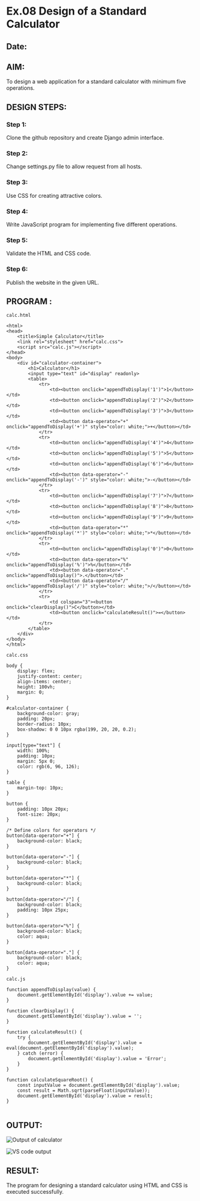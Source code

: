 # Ex.08 Design of a Standard Calculator
## Date:

## AIM:
To design a web application for a standard calculator with minimum five operations.

## DESIGN STEPS:

### Step 1:
Clone the github repository and create Django admin interface.

### Step 2:
Change settings.py file to allow request from all hosts.

### Step 3:
Use CSS for creating attractive colors.

### Step 4:
Write JavaScript program for implementing five different operations.

### Step 5:
Validate the HTML and CSS code.

### Step 6:
Publish the website in the given URL.

## PROGRAM :
```
calc.html

<html>
<head>
    <title>Simple Calculator</title>
    <link rel="stylesheet" href="calc.css">
    <script src="calc.js"></script>
</head>
<body>
    <div id="calculator-container">
        <h1>Calculator</h1>
        <input type="text" id="display" readonly>
        <table>
            <tr>
                <td><button onclick="appendToDisplay('1')">1</button></td>
                <td><button onclick="appendToDisplay('2')">2</button></td>
                <td><button onclick="appendToDisplay('3')">3</button></td>
                <td><button data-operator="+" onclick="appendToDisplay('+')" style="color: white;">+</button></td>
            </tr>
            <tr>
                <td><button onclick="appendToDisplay('4')">4</button></td>
                <td><button onclick="appendToDisplay('5')">5</button></td>
                <td><button onclick="appendToDisplay('6')">6</button></td>
                <td><button data-operator="-" onclick="appendToDisplay('-')" style="color: white;">-</button></td>
            </tr>
            <tr>
                <td><button onclick="appendToDisplay('7')">7</button></td>
                <td><button onclick="appendToDisplay('8')">8</button></td>
                <td><button onclick="appendToDisplay('9')">9</button></td>
                <td><button data-operator="*" onclick="appendToDisplay('*')" style="color: white;">*</button></td>
            </tr>
            <tr>
                <td><button onclick="appendToDisplay('0')">0</button></td>
                <td><button data-operator="%" onclick="appendToDisplay('%')">%</button></td>
                <td><button data-operator="." onclick="appendToDisplay()">.</button></td>
                <td><button data-operator="/" onclick="appendToDisplay('/')" style="color: white;">/</button></td>
            </tr>
            <tr>
                <td colspan="3"><button onclick="clearDisplay()">C</button></td>
                <td><button onclick="calculateResult()">=</button></td>
            </tr>
        </table>
    </div>
</body>
</html>

calc.css

body {
    display: flex;
    justify-content: center;
    align-items: center;
    height: 100vh;
    margin: 0;
}

#calculator-container {
    background-color: gray;
    padding: 20px;
    border-radius: 10px;
    box-shadow: 0 0 10px rgba(199, 20, 20, 0.2);
}

input[type="text"] {
    width: 100%;
    padding: 10px;
    margin: 5px 0;
    color: rgb(6, 96, 126); 
}

table {
    margin-top: 10px;
}

button {
    padding: 10px 20px;
    font-size: 20px;
}

/* Define colors for operators */
button[data-operator="+"] {
    background-color: black;
}

button[data-operator="-"] {
    background-color: black;
}

button[data-operator="*"] {
    background-color: black;
}

button[data-operator="/"] {
    background-color: black;
    padding: 10px 25px;
}

button[data-operator="%"] {
    background-color: black;
    color: aqua;
}

button[data-operator="."] {
    background-color: black;
    color: aqua;
}

calc.js 

function appendToDisplay(value) {
    document.getElementById('display').value += value;
}

function clearDisplay() {
    document.getElementById('display').value = '';
}

function calculateResult() {
    try {
        document.getElementById('display').value = eval(document.getElementById('display').value);
    } catch (error) {
        document.getElementById('display').value = 'Error';
    }
}

function calculateSquareRoot() {
    const inputValue = document.getElementById('display').value;
    const result = Math.sqrt(parseFloat(inputValue));
    document.getElementById('display').value = result;
}


```

## OUTPUT:

![Output of calculator](image.png)

![VS code output](image-1.png)

## RESULT:
The program for designing a standard calculator using HTML and CSS is executed successfully.
